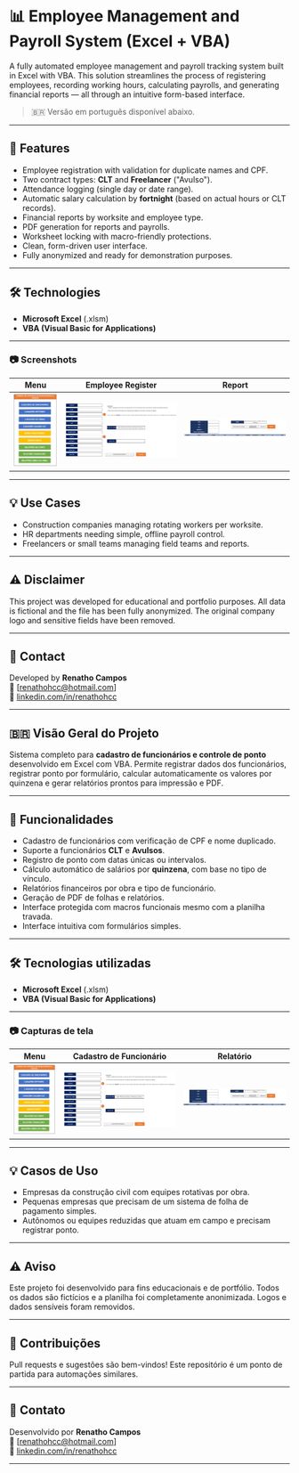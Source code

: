 # 📊 Employee Management and Payroll System (Excel + VBA)

A fully automated employee management and payroll tracking system built in Excel with VBA. This solution streamlines the process of registering employees, recording working hours, calculating payrolls, and generating financial reports — all through an intuitive form-based interface.

> 🇧🇷 Versão em português disponível abaixo.

---

## 🚀 Features

- Employee registration with validation for duplicate names and CPF.
- Two contract types: **CLT** and **Freelancer** ("Avulso").
- Attendance logging (single day or date range).
- Automatic salary calculation by **fortnight** (based on actual hours or CLT records).
- Financial reports by worksite and employee type.
- PDF generation for reports and payrolls.
- Worksheet locking with macro-friendly protections.
- Clean, form-driven user interface.
- Fully anonymized and ready for demonstration purposes.

---

## 🛠 Technologies

- **Microsoft Excel** (.xlsm)
- **VBA (Visual Basic for Applications)**

---

### 📷 Screenshots

| Menu | Employee Register | Report |
|------|-------------|-----------|
| ![Menu](./imagens/tela_inicial.png) | ![Employee Register](./imagens/cad_funcionario.png) | ![Report](./imagens/rel_fin.png) |


---

## 💡 Use Cases

- Construction companies managing rotating workers per worksite.
- HR departments needing simple, offline payroll control.
- Freelancers or small teams managing field teams and reports.

---

## ⚠️ Disclaimer

This project was developed for educational and portfolio purposes. All data is fictional and the file has been fully anonymized. The original company logo and sensitive fields have been removed.

---

## 📩 Contact

Developed by **Renatho Campos**  
📧 [renathohcc@hotmail.com]  
🔗 [linkedin.com/in/renathohcc](https://linkedin.com/in/renathohcc)

---

## 🇧🇷 Visão Geral do Projeto

Sistema completo para **cadastro de funcionários e controle de ponto** desenvolvido em Excel com VBA. Permite registrar dados dos funcionários, registrar ponto por formulário, calcular automaticamente os valores por quinzena e gerar relatórios prontos para impressão e PDF.

---

## 🚀 Funcionalidades

- Cadastro de funcionários com verificação de CPF e nome duplicado.
- Suporte a funcionários **CLT** e **Avulsos**.
- Registro de ponto com datas únicas ou intervalos.
- Cálculo automático de salários por **quinzena**, com base no tipo de vínculo.
- Relatórios financeiros por obra e tipo de funcionário.
- Geração de PDF de folhas e relatórios.
- Interface protegida com macros funcionais mesmo com a planilha travada.
- Interface intuitiva com formulários simples.

---

## 🛠 Tecnologias utilizadas

- **Microsoft Excel** (.xlsm)
- **VBA (Visual Basic for Applications)**

---

### 📷 Capturas de tela

| Menu | Cadastro de Funcionário | Relatório |
|------|-------------|-----------|
| ![Menu](./imagens/tela_inicial.png) | ![Cadastro de Funcionário](./imagens/cad_funcionario.png) | ![Relatório](./imagens/rel_fin.png) |

---

## 💡 Casos de Uso

- Empresas da construção civil com equipes rotativas por obra.
- Pequenas empresas que precisam de um sistema de folha de pagamento simples.
- Autônomos ou equipes reduzidas que atuam em campo e precisam registrar ponto.

---

## ⚠️ Aviso

Este projeto foi desenvolvido para fins educacionais e de portfólio. Todos os dados são fictícios e a planilha foi completamente anonimizada. Logos e dados sensíveis foram removidos.

---

## 🤝 Contribuições

Pull requests e sugestões são bem-vindos! Este repositório é um ponto de partida para automações similares.

---

## 📩 Contato

Desenvolvido por **Renatho Campos**  
📧 [renathohcc@hotmail.com]  
🔗 [linkedin.com/in/renathohcc](https://linkedin.com/in/renathohcc)

---
